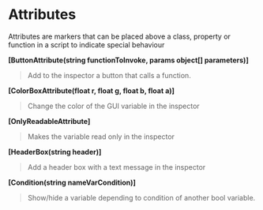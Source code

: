 # Attributes
Attributes are markers that can be placed above a class, property or function in a script to indicate special behaviour

**[ButtonAttribute(string functionToInvoke, params object[] parameters)]**
>Add to the inspector a button that calls a function.

**[ColorBoxAttribute(float r, float g, float b, float a)]**
>Change the color of the GUI variable in the inspector

**[OnlyReadableAttribute]**
>Makes the variable read only in the inspector

**[HeaderBox(string header)]**
>Add a header box with a text message in the inspector

**[Condition(string nameVarCondition)]**
>Show/hide a variable depending to condition of another bool variable.
